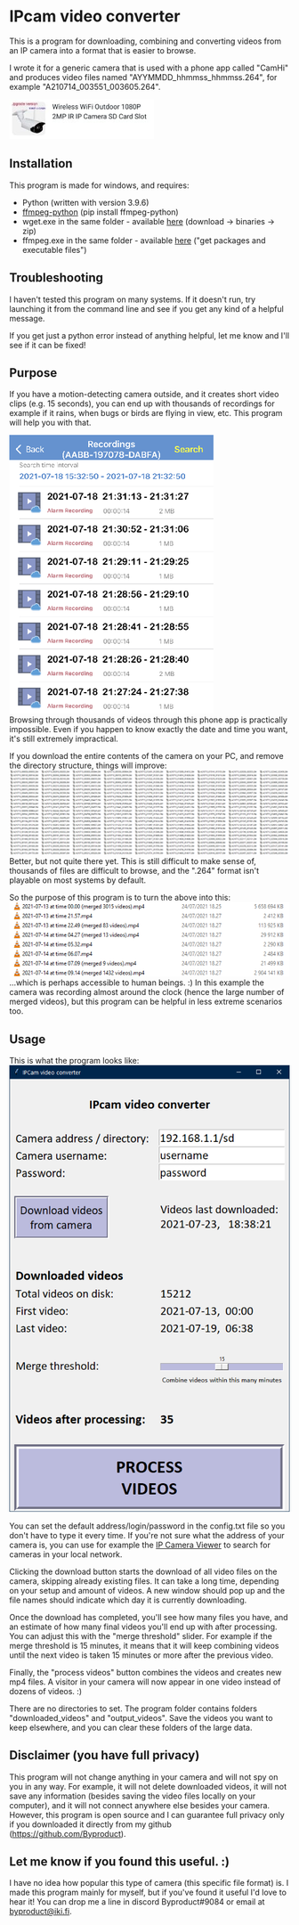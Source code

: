 # IPcam video converter
This is a program for downloading, combining and converting videos from an IP camera into a format that is easier to browse.

I wrote it for a generic camera that is used with a phone app called "CamHi" and produces video files named "AYYMMDD_hhmmss_hhmmss.264", for example "A210714_003551_003605.264". <br />

![image of the camera](https://github.com/Byproduct/IPCam-video-converter/blob/main/documentation/camera.png)





## Installation
This program is made for windows, and requires:
- Python (written with version 3.9.6)
- [ffmpeg-python](https://github.com/kkroening/ffmpeg-python) (pip install ffmpeg-python)
- wget.exe in the same folder - available [here](gnuwin32.sourceforge.net/packages/wget.htm) (download -> binaries -> zip)
- ffmpeg.exe in the same folder - available [here](https://ffmpeg.org/download.html) ("get packages and executable files")


## Troubleshooting
I haven't tested this program on many systems. If it doesn't run, try launching it from the command line and see if you get any kind of a helpful message. 

If you get just a python error instead of anything helpful, let me know and I'll see if it can be fixed!

## Purpose

If you have a motion-detecting camera outside, and it creates short video clips (e.g. 15 seconds), you can end up with thousands of recordings for example if it rains, when bugs or birds are flying in view, etc. This program will help you with that.

![phone app screenshot](https://github.com/Byproduct/IPCam-video-converter/blob/main/documentation/phoneapp2.png)<br />
Browsing through thousands of videos through this phone app is practically impossible. Even if you happen to know exactly the date and time you want, it's still extremely impractical. 

If you download the entire contents of the camera on your PC, and remove the directory structure, things will improve:
![264 files](https://github.com/Byproduct/IPCam-video-converter/blob/main/documentation/264files.png)<br />
Better, but not quite there yet. This is still difficult to make sense of, thousands of files are difficult to browse, and the ".264" format isn't playable on most systems by default.

So the purpose of this program is to turn the above into this:
![mp4 files](https://github.com/Byproduct/IPCam-video-converter/blob/main/documentation/mp4files.png)<br />
...which is perhaps accessible to human beings. :) In this example the camera was recording almost around the clock (hence the large number of merged videos), but this program can be helpful in less extreme scenarios too.

## Usage
This is what the program looks like:<br />
![gui](https://github.com/Byproduct/IPCam-video-converter/blob/main/documentation/GUI.png)<br />

You can set the default address/login/password in the config.txt file so you don't have to type it every time. If you're not sure what the address of your camera is, you can use for example the [IP Camera Viewer](https://www.deskshare.com/ip-camera-viewer.aspx) to search for cameras in your local network.

Clicking the download button starts the download of all video files on the camera, skipping already existing files. It can take a long time, depending on your setup and amount of videos. A new window should pop up and the file names should indicate which day it is currently downloading.

Once the download has completed, you'll see how many files you have, and an estimate of how many final videos you'll end up with after processing. You can adjust this with the "merge threshold" slider. For example if the merge threshold is 15 minutes, it means that it will keep combining videos until the next video is taken 15 minutes or more after the previous video.

Finally, the "process videos" button combines the videos and creates new mp4 files. A visitor in your camera will now appear in one video instead of dozens of videos. :)

There are no directories to set. The program folder contains folders "downloaded_videos" and "output_videos". Save the videos you want to keep elsewhere, and you can clear these folders of the large data.

## Disclaimer (you have full privacy)
This program will not change anything in your camera and will not spy on you in any way. For example, it will not delete downloaded videos, it will not save any information (besides saving the video files locally on your computer), and it will not connect anywhere else besides your camera. However, this program is open source and I can guarantee full privacy only if you downloaded it directly from my github (https://github.com/Byproduct). 

## Let me know if you found this useful. :)
I have no idea how popular this type of camera (this specific file format) is. I made this program mainly for myself, but if you've found it useful I'd love to hear it! You can drop me a line in discord Byproduct#9084 or email at byproduct@iki.fi.
